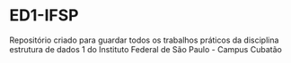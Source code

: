 # ED1-IFSP

Repositório criado para guardar todos os trabalhos práticos da disciplina estrutura de dados 1 do Instituto Federal de São Paulo - Campus Cubatão

